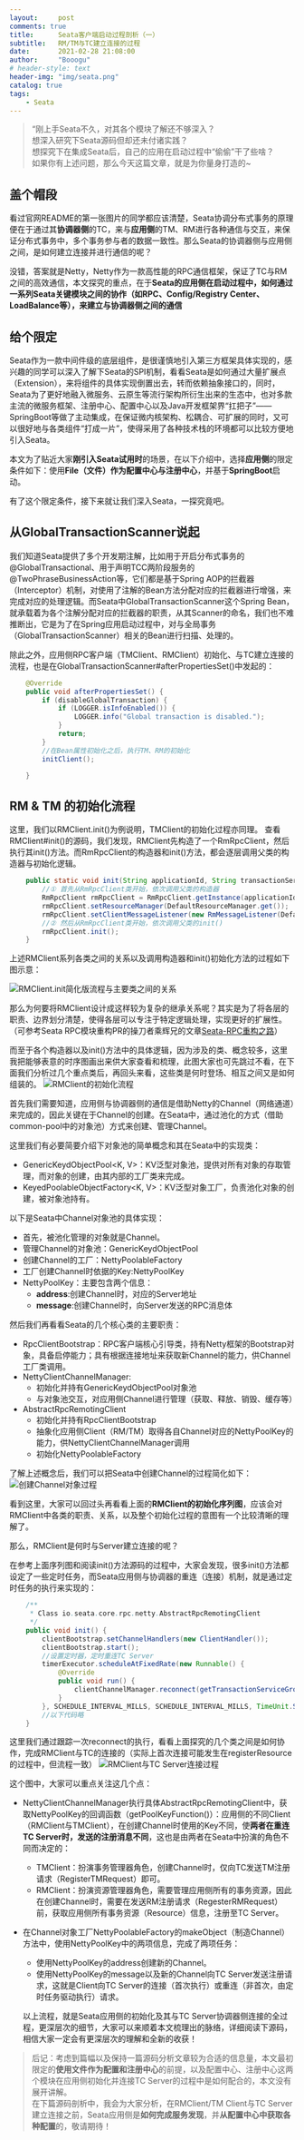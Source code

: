 ```yaml
---
layout:     post
comments: true
title:      Seata客户端启动过程剖析（一）
subtitle:   RM/TM与TC建立连接的过程
date:       2021-02-28 21:08:00
author:     "Booogu"
# header-style: text
header-img: "img/seata.png"
catalog: true
tags:
    - Seata
---
```


> “刚上手Seata不久，对其各个模块了解还不够深入？ <br>
想深入研究下Seata源码但却还未付诸实践？<br>
想探究下在集成Seata后，自己的应用在启动过程中“偷偷”干了些啥？<br>
如果你有上述问题，那么今天这篇文章，就是为你量身打造的~

## 盖个帽段
看过官网README的第一张图片的同学都应该清楚，Seata协调分布式事务的原理便在于通过其**协调器侧**的TC，来与**应用侧**的TM、RM进行各种通信与交互，来保证分布式事务中，多个事务参与者的数据一致性。那么Seata的协调器侧与应用侧之间，是如何建立连接并进行通信的呢？

没错，答案就是Netty，Netty作为一款高性能的RPC通信框架，保证了TC与RM之间的高效通信，本文探究的重点，在于**Seata的应用侧在启动过程中，如何通过一系列Seata关键模块之间的协作（如RPC、Config/Registry Center、LoadBalance等），来建立与协调器侧之间的通信**

## 给个限定
Seata作为一款中间件级的底层组件，是很谨慎地引入第三方框架具体实现的，感兴趣的同学可以深入了解下Seata的SPI机制，看看Seata是如何通过大量扩展点（Extension），来将组件的具体实现倒置出去，转而依赖抽象接口的，同时，Seata为了更好地融入微服务、云原生等流行架构所衍生出来的生态中，也对多款主流的微服务框架、注册中心、配置中心以及Java开发框架界“扛把子”——SpringBoot等做了主动集成，在保证微内核架构、松耦合、可扩展的同时，又可以很好地与各类组件“打成一片”，使得采用了各种技术栈的环境都可以比较方便地引入Seata。

本文为了贴近大家**刚引入Seata试用时**的场景，在以下介绍中，选择**应用侧**的限定条件如下：使用**File（文件）作为配置中心与注册中心**，并基于**SpringBoot**启动。

有了这个限定条件，接下来就让我们深入Seata，一探究竟吧。

## 从GlobalTransactionScanner说起
我们知道Seata提供了多个开发期注解，比如用于开启分布式事务的@GlobalTransactional、用于声明TCC两阶段服务的@TwoPhraseBusinessAction等，它们都是基于Spring AOP的拦截器（Interceptor）机制，对使用了注解的Bean方法分配对应的拦截器进行增强，来完成对应的处理逻辑。而Seata中GlobalTransactionScanner这个Spring Bean，就承载着为各个注解分配对应的拦截器的职责，从其Scanner的命名，我们也不难推断出，它是为了在Spring应用启动过程中，对与全局事务（GlobalTransactionScanner）相关的Bean进行扫描、处理的。

除此之外，应用侧RPC客户端（TMClient、RMClient）初始化、与TC建立连接的流程，也是在GlobalTransactionScanner#afterPropertiesSet()中发起的：
````java
    @Override
    public void afterPropertiesSet() {
        if (disableGlobalTransaction) {
            if (LOGGER.isInfoEnabled()) {
                LOGGER.info("Global transaction is disabled.");
            }
            return;
        }
        //在Bean属性初始化之后，执行TM、RM的初始化
        initClient();

    }
````

## RM & TM 的初始化流程
这里，我们以RMClient.init()为例说明，TMClient的初始化过程亦同理。
查看RMClient#init()的源码，我们发现，RMClient先构造了一个RmRpcClient，然后执行其init()方法。而RmRpcClient的构造器和init()方法，都会逐层调用父类的构造器与初始化逻辑。
````java
    public static void init(String applicationId, String transactionServiceGroup) {
        //① 首先从RmRpcClient类开始，依次调用父类的构造器
        RmRpcClient rmRpcClient = RmRpcClient.getInstance(applicationId, transactionServiceGroup);
        rmRpcClient.setResourceManager(DefaultResourceManager.get());
        rmRpcClient.setClientMessageListener(new RmMessageListener(DefaultRMHandler.get(), rmRpcClient));
        //② 然后从RmRpcClient类开始，依次调用父类的init()
        rmRpcClient.init();
    }
````
上述RMClient系列各类之间的关系以及调用构造器和init()初始化方法的过程如下图示意：
 <!-- <img class="shadow" src="/img/in-post/post-kuaidi-1.jpg" width="260"> -->
<!-- ![RMClient.init简化版流程与主要类之间的关系](../img/in-post/rmclient_relation.jpg) -->
![RMClient.init简化版流程与主要类之间的关系](http://booogu.top/img/in-post/rmclient_relation.jpg)

那么为何要将RMClient设计成这样较为复杂的继承关系呢？其实是为了将各层的职责、边界划分清楚，使得各层可以专注于特定逻辑处理，实现更好的扩展性。（可参考Seata RPC模块重构PR的操刀者乘辉兄的文章[Seata-RPC重构之路]()）

而至于各个构造器以及init()方法中的具体逻辑，因为涉及的类、概念较多，这里我把能够表意的时序图画出来供大家查看和梳理，此图大家也可先跳过不看，在下面我们分析过几个重点类后，再回头来看，这些类是何时登场、相互之间又是如何组装的。
![RMClient的初始化流程](http://booogu.top/img/in-post/rmclient_initialization.png)

首先我们需要知道，应用侧与协调器侧的通信是借助Netty的Channel（网络通道）来完成的，因此关键在于Channel的创建。在Seata中，通过池化的方式（借助common-pool中的对象池）方式来创建、管理Channel。

这里我们有必要简要介绍下对象池的简单概念和其在Seata中的实现类：
* GenericKeydObjectPool<K, V>：KV泛型对象池，提供对所有对象的存取管理，而对象的创建，由其内部的工厂类来完成。
* KeyedPoolableObjectFactory<K, V>：KV泛型对象工厂，负责池化对象的创建，被对象池持有。

以下是Seata中Channel对象池的具体实现：
* 首先，被池化管理的对象就是Channel。
* 管理Channel的对象池：GenericKeydObjectPool
* 创建Channel的工厂：NettyPoolableFactory
* 工厂创建Channel时依据的Key:NettyPoolKey
* NettyPoolKey：主要包含两个信息：
    - **address**:创建Channel时，对应的Server地址
    - **message**:创建Channel时，向Server发送的RPC消息体

然后我们再看看Seata的几个核心类的主要职责：
* RpcClientBootstrap：RPC客户端核心引导类，持有Netty框架的Bootstrap对象，具备启停能力；具有根据连接地址来获取新Channel的能力，供Channel工厂类调用。
* NettyClientChannelManager:
  - 初始化并持有GenericKeydObjectPool对象池
  - 与对象池交互，对应用侧Channel进行管理（获取、释放、销毁、缓存等）
* AbstractRpcRemotingClient
  - 初始化并持有RpcClientBootstrap
  - 抽象化应用侧Client（RM/TM）取得各自Channel对应的NettyPoolKey的能力，供NettyClientChannelManager调用
  - 初始化NettyPoolableFactory

了解上述概念后，我们可以把Seata中创建Channel的过程简化如下：
![创建Channel对象过程](http://booogu.top/img/in-post/create_channel.jpg)

  看到这里，大家可以回过头再看看上面的**RMClient的初始化序列图**，应该会对RMClient中各类的职责、关系，以及整个初始化过程的意图有一个比较清晰的理解了。
  
  那么，RMClient是何时与Server建立连接的呢？

  在参考上面序列图和阅读init()方法源码的过程中，大家会发现，很多init()方法都设定了一些定时任务，而Seata应用侧与协调器的重连（连接）机制，就是通过定时任务的执行来实现的：

````java
    /**
     * Class io.seata.core.rpc.netty.AbstractRpcRemotingClient
     */
    public void init() {
        clientBootstrap.setChannelHandlers(new ClientHandler());
        clientBootstrap.start();
        //设置定时器，定时重连TC Server
        timerExecutor.scheduleAtFixedRate(new Runnable() {
            @Override
            public void run() {
                clientChannelManager.reconnect(getTransactionServiceGroup());
            }
        }, SCHEDULE_INTERVAL_MILLS, SCHEDULE_INTERVAL_MILLS, TimeUnit.SECONDS);
        //以下代码略
    }
````

这里我们通过跟踪一次reconnect的执行，看看上面探究的几个类之间是如何协作，完成RMClient与TC的连接的（实际上首次连接可能发生在registerResource的过程中，但流程一致）
![RMClient与TC Server连接过程](http://booogu.top/img/in-post/rmclient_connect_tcserver.png)

这个图中，大家可以重点关注这几个点：
* NettyClientChannelManager执行具体AbstractRpcRemotingClient中，获取NettyPoolKey的回调函数（getPoolKeyFunction()）：应用侧的不同Client（RMClient与TMClient），在创建Channel时使用的Key不同，使**两者在重连TC Server时，发送的注册消息不同**，这也是由两者在Seata中扮演的角色不同而决定的：
  - TMClient：扮演事务管理器角色，创建Channel时，仅向TC发送TM注册请求（RegisterTMRequest）即可。
  - RMClient：扮演资源管理器角色，需要管理应用侧所有的事务资源，因此在创建Channel时，需要在发送RM注册请求（RegesterRMRequest）前，获取应用侧所有事务资源（Resource）信息，注册至TC Server。
* 在Channel对象工厂NettyPoolableFactory的makeObject（制造Channel）方法中，使用NettyPoolKey中的两项信息，完成了两项任务：
    - 使用NettyPoolKey的address创建新的Channel。
    - 使用NettyPoolKey的message以及新的Channel向TC Server发送注册请求，这就是Client向TC Server的连接（首次执行）或重连（非首次，由定时任务驱动执行）请求。

  以上流程，就是Seata应用侧的初始化及其与TC Server协调器侧连接的全过程，更深层次的细节，大家可以来顺着本文梳理出的脉络，详细阅读下源码，相信大家一定会有更深层次的理解和全新的收获！

> 后记：考虑到篇幅以及保持一篇源码分析文章较为合适的信息量，本文最初限定的**使用文件作为配置和注册中心**的前提，以及配置中心、注册中心这两个模块在应用侧初始化并连接TC Server的过程中是如何配合的，本文没有展开讲解。<br>
在下篇源码剖析中，我会为大家分析，在RMClient/TM Client与TC Server建立连接之前，Seata应用侧是**如何完成服务发现**，并**从配置中心中获取各种配置**的，敬请期待！

